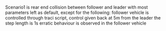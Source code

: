 Scenario1 is rear end collision between follower and leader with most parameters left as default, except for the following:
follower vehicle is controlled through traci script, control given back at 5m from the leader
the step length is 1s
erratic behaviour is observed in the follower vehicle